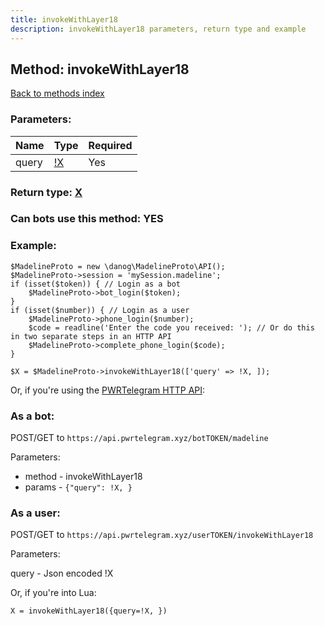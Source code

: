 ```yaml
---
title: invokeWithLayer18
description: invokeWithLayer18 parameters, return type and example
---
```

## Method: invokeWithLayer18  
[Back to methods index](index.md)


### Parameters:

| Name     |    Type       | Required |
|----------|---------------|----------|
|query|[!X](../types/!X.md) | Yes|


### Return type: [X](../types/X.md)

### Can bots use this method: **YES**


### Example:


```
$MadelineProto = new \danog\MadelineProto\API();
$MadelineProto->session = 'mySession.madeline';
if (isset($token)) { // Login as a bot
    $MadelineProto->bot_login($token);
}
if (isset($number)) { // Login as a user
    $MadelineProto->phone_login($number);
    $code = readline('Enter the code you received: '); // Or do this in two separate steps in an HTTP API
    $MadelineProto->complete_phone_login($code);
}

$X = $MadelineProto->invokeWithLayer18(['query' => !X, ]);
```

Or, if you're using the [PWRTelegram HTTP API](https://pwrtelegram.xyz):

### As a bot:

POST/GET to `https://api.pwrtelegram.xyz/botTOKEN/madeline`

Parameters:

* method - invokeWithLayer18
* params - `{"query": !X, }`



### As a user:

POST/GET to `https://api.pwrtelegram.xyz/userTOKEN/invokeWithLayer18`

Parameters:

query - Json encoded !X




Or, if you're into Lua:

```
X = invokeWithLayer18({query=!X, })
```

